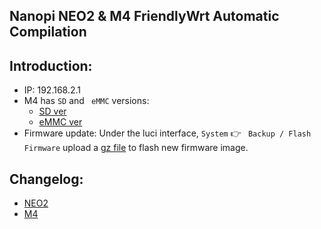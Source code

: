 ## Nanopi NEO2 & M4 FriendlyWrt Automatic Compilation

## Introduction:
* IP: 192.168.2.1
* M4 has `SD` and ` eMMC` versions:
    - [SD ver](http://wiki.friendlyarm.com/wiki/index.php/NanoPi_M4V2/zh#.E5.BF.AB.E9.80.9F.E4.BB.8ESD.E5.8D.A1.E5.90.AF.E5.8A.A8)
    - [eMMC ver](http://wiki.friendlyarm.com/wiki/index.php/NanoPi_M4V2/zh#.E7.83.A7.E5.86.99.E7.B3.BB.E7.BB.9F.E5.88.B0eMMC)
* Firmware update: Under the luci interface, `System` 👉 ` Backup / Flash Firmware` upload a [gz file](https://github.com/vinewx/NanoWrt/releases) to flash new firmware image. 

## Changelog:
* [NEO2](https://github.com/vinewx/NanoWrt/blob/master/changelog/neo2.md)
* [M4](https://github.com/vinewx/NanoWrt/blob/master/changelog/m4.md)
